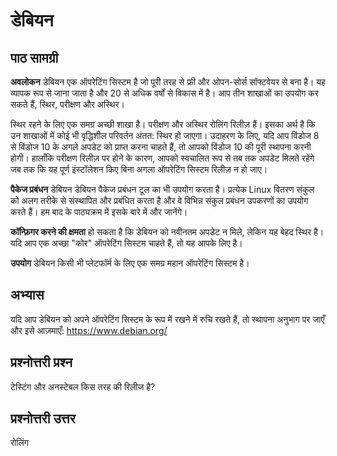 # डेबियन

## पाठ सामग्री

<b>अवलोकन</b>
डेबियन एक ऑपरेटिंग सिस्टम है जो पूरी तरह से फ्री और ओपन-सोर्स सॉफ्टवेयर से बना है। यह व्यापक रूप से जाना जाता है और 20 से अधिक वर्षों से विकास में है। आप तीन शाखाओं का उपयोग कर सकते हैं, स्थिर, परीक्षण और अस्थिर।

स्थिर रहने के लिए एक समग्र अच्छी शाखा है। परीक्षण और अस्थिर रोलिंग रिलीज़ हैं। इसका अर्थ है कि उन शाखाओं में कोई भी वृद्धिशील परिवर्तन अंतत: स्थिर हो जाएगा। उदाहरण के लिए, यदि आप विंडोज 8 से विंडोज 10 के अगले अपडेट को प्राप्त करना चाहते हैं, तो आपको विंडोज 10 की पूरी स्थापना करनी होगी। हालाँकि परीक्षण रिलीज़ पर होने के कारण, आपको स्वचालित रूप से तब तक अपडेट मिलते रहेंगे जब तक कि यह पूर्ण इंस्टॉलेशन किए बिना अगला ऑपरेटिंग सिस्टम रिलीज़ न हो जाए।

<b>पैकेज प्रबंधन</b>
डेबियन डेबियन पैकेज प्रबंधन टूल का भी उपयोग करता है। प्रत्येक Linux वितरण संकुल को अलग तरीके से संस्थापित और प्रबंधित करता है और वे विभिन्न संकुल प्रबंधन उपकरणों का उपयोग करते हैं। हम बाद के पाठ्यक्रम में इसके बारे में और जानेंगे।

<b>कॉन्फ़िगर करने की क्षमता</b>
हो सकता है कि डेबियन को नवीनतम अपडेट न मिले, लेकिन यह बेहद स्थिर है। यदि आप एक अच्छा "कोर" ऑपरेटिंग सिस्टम चाहते हैं, तो यह आपके लिए है।

<b>उपयोग</b>
डेबियन किसी भी प्लेटफॉर्म के लिए एक समग्र महान ऑपरेटिंग सिस्टम है।


## अभ्यास

यदि आप डेबियन को अपने ऑपरेटिंग सिस्टम के रूप में रखने में रुचि रखते हैं, तो स्थापना अनुभाग पर जाएँ और इसे आज़माएँ: <a href='https://www.debian.org/'>https://www.debian.org/</a>

## प्रश्नोत्तरी प्रश्न

टेस्टिंग और अनस्टेबल किस तरह की रिलीज है?

## प्रश्नोत्तरी उत्तर

रोलिंग
